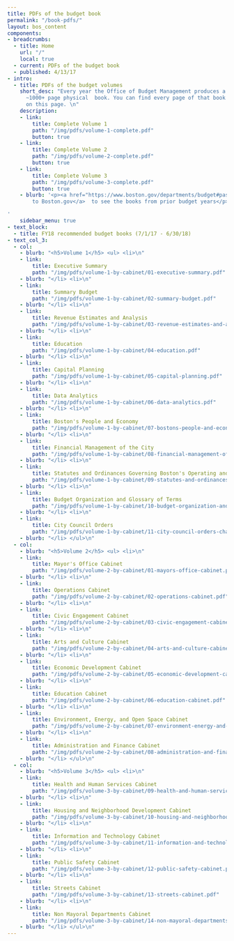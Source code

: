 ```yaml
---
title: PDFs of the budget book
permalink: "/book-pdfs/"
layout: bos_content
components:
- breadcrumbs:
  - title: Home
    url: "/"
    local: true
  - current: PDFs of the budget book
  - published: 4/13/17
- intro:
  - title: PDFs of the budget volumes
    short_desc: "Every year the Office of Budget Management produces a three volume,
      ~1000+ page physical  book. You can find every page of that book in the links
      on this page. \n"
    description:
    - link:
        title: Complete Volume 1
        path: "/img/pdfs/volume-1-complete.pdf"
        button: true
    - link:
        title: Complete Volume 2
        path: "/img/pdfs/volume-2-complete.pdf"
        button: true
    - link:
        title: Complete Volume 3
        path: "/img/pdfs/volume-3-complete.pdf"
        button: true
    - blurb: '<p><a href="https://www.boston.gov/departments/budget#past-budgets">Go
        to Boston.gov</a>  to see the books from prior budget years</p>

'
    sidebar_menu: true
- text_block:
  - title: FY18 recommended budget books (7/1/17 - 6/30/18)
- text_col_3:
  - col:
    - blurb: "<h5>Volume 1</h5> <ul> <li>\n"
    - link:
        title: Executive Summary
        path: "/img/pdfs/volume-1-by-cabinet/01-executive-summary.pdf"
    - blurb: "</li> <li>\n"
    - link:
        title: Summary Budget
        path: "/img/pdfs/volume-1-by-cabinet/02-summary-budget.pdf"
    - blurb: "</li> <li>\n"
    - link:
        title: Revenue Estimates and Analysis
        path: "/img/pdfs/volume-1-by-cabinet/03-revenue-estimates-and-analysis.pdf"
    - blurb: "</li> <li>\n"
    - link:
        title: Education
        path: "/img/pdfs/volume-1-by-cabinet/04-education.pdf"
    - blurb: "</li> <li>\n"
    - link:
        title: Capital Planning
        path: "/img/pdfs/volume-1-by-cabinet/05-capital-planning.pdf"
    - blurb: "</li> <li>\n"
    - link:
        title: Data Analytics
        path: "/img/pdfs/volume-1-by-cabinet/06-data-analytics.pdf"
    - blurb: "</li> <li>\n"
    - link:
        title: Boston's People and Economy
        path: "/img/pdfs/volume-1-by-cabinet/07-bostons-people-and-economy.pdf"
    - blurb: "</li> <li>\n"
    - link:
        title: Financial Management of the City
        path: "/img/pdfs/volume-1-by-cabinet/08-financial-management-of-the-city.pdf"
    - blurb: "</li> <li>\n"
    - link:
        title: Statutes and Ordinances Governing Boston's Operating and Capital Budgets
        path: "/img/pdfs/volume-1-by-cabinet/09-statutes-and-ordinances-governing-bostons-operating-and-capital-budgets.pdf"
    - blurb: "</li> <li>\n"
    - link:
        title: Budget Organization and Glossary of Terms
        path: "/img/pdfs/volume-1-by-cabinet/10-budget-organization-and-glossary-of-terms.pdf"
    - blurb: "</li> <li>\n"
    - link:
        title: City Council Orders
        path: "/img/pdfs/volume-1-by-cabinet/11-city-council-orders-chapter.pdf"
    - blurb: "</li> </ul>\n"
  - col:
    - blurb: "<h5>Volume 2</h5> <ul> <li>\n"
    - link:
        title: Mayor's Office Cabinet
        path: "/img/pdfs/volume-2-by-cabinet/01-mayors-office-cabinet.pdf"
    - blurb: "</li> <li>\n"
    - link:
        title: Operations Cabinet
        path: "/img/pdfs/volume-2-by-cabinet/02-operations-cabinet.pdf"
    - blurb: "</li> <li>\n"
    - link:
        title: Civic Engagement Cabinet
        path: "/img/pdfs/volume-2-by-cabinet/03-civic-engagement-cabinet.pdf"
    - blurb: "</li> <li>\n"
    - link:
        title: Arts and Culture Cabinet
        path: "/img/pdfs/volume-2-by-cabinet/04-arts-and-culture-cabinet.pdf"
    - blurb: "</li> <li>\n"
    - link:
        title: Economic Development Cabinet
        path: "/img/pdfs/volume-2-by-cabinet/05-economic-development-cabinet.pdf"
    - blurb: "</li> <li>\n"
    - link:
        title: Education Cabinet
        path: "/img/pdfs/volume-2-by-cabinet/06-education-cabinet.pdf"
    - blurb: "</li> <li>\n"
    - link:
        title: Environment, Energy, and Open Space Cabinet
        path: "/img/pdfs/volume-2-by-cabinet/07-environment-energy-and-open-space-cabinet.pdf"
    - blurb: "</li> <li>\n"
    - link:
        title: Administration and Finance Cabinet
        path: "/img/pdfs/volume-2-by-cabinet/08-administration-and-finance-cabinet.pdf"
    - blurb: "</li> </ul>\n"
  - col:
    - blurb: "<h5>Volume 3</h5> <ul> <li>\n"
    - link:
        title: Health and Human Services Cabinet
        path: "/img/pdfs/volume-3-by-cabinet/09-health-and-human-services-cabinet.pdf"
    - blurb: "</li> <li>\n"
    - link:
        title: Housing and Neighborhood Development Cabinet
        path: "/img/pdfs/volume-3-by-cabinet/10-housing-and-neighborhood-development-cabinet.pdf"
    - blurb: "</li> <li>\n"
    - link:
        title: Information and Technology Cabinet
        path: "/img/pdfs/volume-3-by-cabinet/11-information-and-technology-cabinet.pdf"
    - blurb: "</li> <li>\n"
    - link:
        title: Public Safety Cabinet
        path: "/img/pdfs/volume-3-by-cabinet/12-public-safety-cabinet.pdf"
    - blurb: "</li> <li>\n"
    - link:
        title: Streets Cabinet
        path: "/img/pdfs/volume-3-by-cabinet/13-streets-cabinet.pdf"
    - blurb: "</li> <li>\n"
    - link:
        title: Non Mayoral Departments Cabinet
        path: "/img/pdfs/volume-3-by-cabinet/14-non-mayoral-departments-cabinet.pdf"
    - blurb: "</li> </ul>\n"
---
```


